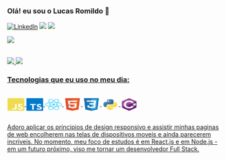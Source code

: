 ### Olá! eu sou o Lucas Romildo 🤚

[![Linkedln](https://img.shields.io/badge/LinkedIn-0077B5?style=for-the-badge&logo=linkedin&logoColor=white)](https://br.linkedin.com/in/lucas-romildo-7b4629275?trk=people-guest_people_search-card)
<a href = "mailto:LucasRomildo01@gmail.com"><img src="https://img.shields.io/badge/-Gmail-%23333?style=for-the-badge&logo=gmail&logoColor=white" target="_blank"></a>
<a href = "https://api.whatsapp.com/send?phone=5511949556863&text=Fala,%20Lucas!%20Vim%20do%20teu%20portifólio,%20quero%20trabalhar%20contigo!"><img src="https://img.shields.io/badge/WhatsApp-25D366?style=for-the-badge&logo=whatsapp&logoColor=white" target="_blank"></a>

<a href = "https://lucasromildo01.github.io/Portifolio/index.html"><img height="55cm" src="https://img.shields.io/badge/website-000000?style=for-the-badge&logo=About.me&logoColor=white" target="_blank"></a>


##

<div>
 <a href="https://github.com/LucasRomildo01">
  <img height="180cm" src="https://github-readme-stats.vercel.app/api?username=LucasRomildo01&show_icons=true&theme=merko&include_all_commits=true&count_private-true"/>
 
  <img height="180em" src="https://github-readme-stats.vercel.app/api/top-langs/?username=LucasRomildo01&layout=compact&langs_count=16&theme=dracula"/>                           
                           
  </div>



### Tecnologias que eu uso no meu dia:
<div style="display: inline_block"><br>
  <img align="center"  height="30" width="40" src="https://raw.githubusercontent.com/devicons/devicon/master/icons/javascript/javascript-plain.svg">
  <img align="center"  height="30" width="40" src="https://raw.githubusercontent.com/devicons/devicon/master/icons/typescript/typescript-plain.svg">
  <img align="center"  height="30" width="40" src="https://raw.githubusercontent.com/devicons/devicon/master/icons/react/react-original.svg">
  <img align="center"  height="30" width="40" src="https://raw.githubusercontent.com/devicons/devicon/master/icons/html5/html5-original.svg">
  <img align="center"  height="30" width="40" src="https://raw.githubusercontent.com/devicons/devicon/master/icons/css3/css3-original.svg">
  <img align="center"  height="30" width="40" src="https://raw.githubusercontent.com/devicons/devicon/master/icons/python/python-original.svg">
  <img align="center"  height="30" width="40" src="https://raw.githubusercontent.com/devicons/devicon/master/icons/csharp/csharp-original.svg">
</div>

##

Adoro aplicar os principios de design responsivo e assistir minhas paginas de web encolherem nas telas de dispositivos moveis e ainda parecerem incriveis.
No momento, meu foco de estudos é em React.js e em Node.js - em um futuro próximo, viso me tornar um desenvolvedor Full Stack. 
